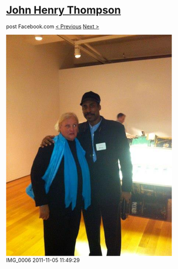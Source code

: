 # [John Henry Thompson](../README.md)
post Facebook.com
[< Previous](2011-11-05-3.md) [Next >](2011-11-05-5.md)

[![](../media/2011-11-05/Nari-we-the-people-IMG_0006.jpg)](../README.md)
IMG_0006
2011-11-05 11:49:29